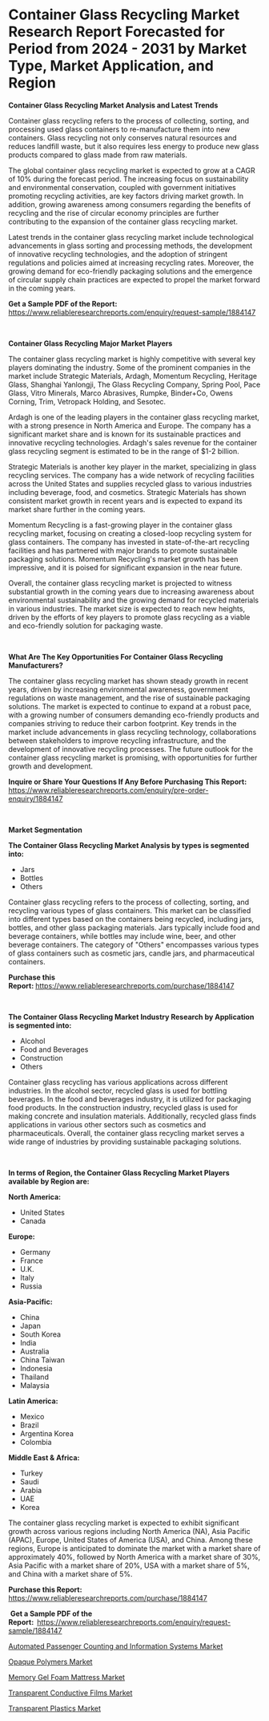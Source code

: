 <p><h1>Container Glass Recycling Market Research Report Forecasted for Period from 2024 -  2031 by Market Type, Market Application, and Region</h1></p><p><strong>Container Glass Recycling Market Analysis and Latest Trends</strong></p>
<p><p>Container glass recycling refers to the process of collecting, sorting, and processing used glass containers to re-manufacture them into new containers. Glass recycling not only conserves natural resources and reduces landfill waste, but it also requires less energy to produce new glass products compared to glass made from raw materials. </p><p>The global container glass recycling market is expected to grow at a CAGR of 10% during the forecast period. The increasing focus on sustainability and environmental conservation, coupled with government initiatives promoting recycling activities, are key factors driving market growth. In addition, growing awareness among consumers regarding the benefits of recycling and the rise of circular economy principles are further contributing to the expansion of the container glass recycling market.</p><p>Latest trends in the container glass recycling market include technological advancements in glass sorting and processing methods, the development of innovative recycling technologies, and the adoption of stringent regulations and policies aimed at increasing recycling rates. Moreover, the growing demand for eco-friendly packaging solutions and the emergence of circular supply chain practices are expected to propel the market forward in the coming years.</p></p>
<p><strong>Get a Sample PDF of the Report:&nbsp;</strong> <a href="https://www.reliableresearchreports.com/enquiry/request-sample/1884147">https://www.reliableresearchreports.com/enquiry/request-sample/1884147</a></p>
<p>&nbsp;</p>
<p><strong>Container Glass Recycling Major Market Players</strong></p>
<p><p>The container glass recycling market is highly competitive with several key players dominating the industry. Some of the prominent companies in the market include Strategic Materials, Ardagh, Momentum Recycling, Heritage Glass, Shanghai Yanlongji, The Glass Recycling Company, Spring Pool, Pace Glass, Vitro Minerals, Marco Abrasives, Rumpke, Binder+Co, Owens Corning, Trim, Vetropack Holding, and Sesotec.</p><p>Ardagh is one of the leading players in the container glass recycling market, with a strong presence in North America and Europe. The company has a significant market share and is known for its sustainable practices and innovative recycling technologies. Ardagh's sales revenue for the container glass recycling segment is estimated to be in the range of $1-2 billion.</p><p>Strategic Materials is another key player in the market, specializing in glass recycling services. The company has a wide network of recycling facilities across the United States and supplies recycled glass to various industries including beverage, food, and cosmetics. Strategic Materials has shown consistent market growth in recent years and is expected to expand its market share further in the coming years.</p><p>Momentum Recycling is a fast-growing player in the container glass recycling market, focusing on creating a closed-loop recycling system for glass containers. The company has invested in state-of-the-art recycling facilities and has partnered with major brands to promote sustainable packaging solutions. Momentum Recycling's market growth has been impressive, and it is poised for significant expansion in the near future.</p><p>Overall, the container glass recycling market is projected to witness substantial growth in the coming years due to increasing awareness about environmental sustainability and the growing demand for recycled materials in various industries. The market size is expected to reach new heights, driven by the efforts of key players to promote glass recycling as a viable and eco-friendly solution for packaging waste.</p></p>
<p>&nbsp;</p>
<p><strong>What Are The Key Opportunities For Container Glass Recycling Manufacturers?</strong></p>
<p><p>The container glass recycling market has shown steady growth in recent years, driven by increasing environmental awareness, government regulations on waste management, and the rise of sustainable packaging solutions. The market is expected to continue to expand at a robust pace, with a growing number of consumers demanding eco-friendly products and companies striving to reduce their carbon footprint. Key trends in the market include advancements in glass recycling technology, collaborations between stakeholders to improve recycling infrastructure, and the development of innovative recycling processes. The future outlook for the container glass recycling market is promising, with opportunities for further growth and development.</p></p>
<p><strong>Inquire or Share Your Questions If Any Before Purchasing This Report:</strong> <a href="https://www.reliableresearchreports.com/enquiry/pre-order-enquiry/1884147">https://www.reliableresearchreports.com/enquiry/pre-order-enquiry/1884147</a></p>
<p>&nbsp;</p>
<p><strong>Market Segmentation</strong></p>
<p><strong>The Container Glass Recycling Market Analysis by types is segmented into:</strong></p>
<p><ul><li>Jars</li><li>Bottles</li><li>Others</li></ul></p>
<p><p>Container glass recycling refers to the process of collecting, sorting, and recycling various types of glass containers. This market can be classified into different types based on the containers being recycled, including jars, bottles, and other glass packaging materials. Jars typically include food and beverage containers, while bottles may include wine, beer, and other beverage containers. The category of "Others" encompasses various types of glass containers such as cosmetic jars, candle jars, and pharmaceutical containers.</p></p>
<p><strong>Purchase this Report:&nbsp;</strong><a href="https://www.reliableresearchreports.com/purchase/1884147">https://www.reliableresearchreports.com/purchase/1884147</a></p>
<p>&nbsp;</p>
<p><strong>The Container Glass Recycling Market Industry Research by Application is segmented into:</strong></p>
<p><ul><li>Alcohol</li><li>Food and Beverages</li><li>Construction</li><li>Others</li></ul></p>
<p><p>Container glass recycling has various applications across different industries. In the alcohol sector, recycled glass is used for bottling beverages. In the food and beverages industry, it is utilized for packaging food products. In the construction industry, recycled glass is used for making concrete and insulation materials. Additionally, recycled glass finds applications in various other sectors such as cosmetics and pharmaceuticals. Overall, the container glass recycling market serves a wide range of industries by providing sustainable packaging solutions.</p></p>
<p>&nbsp;</p>
<p><strong>In terms of Region, the Container Glass Recycling Market Players available by Region are:</strong></p>
<p>
    <p> <strong> North America: </strong>
        <ul>
            <li>United States</li>
            <li>Canada</li>
        </ul>
        </p> 
    <p> <strong> Europe: </strong>
        <ul>
            <li>Germany</li>
            <li>France</li>
            <li>U.K.</li>
            <li>Italy</li>
            <li>Russia</li>
        </ul>
        </p> 
    <p> <strong> Asia-Pacific: </strong>
        <ul>
            <li>China</li>
            <li>Japan</li>
            <li>South Korea</li>
            <li>India</li>
            <li>Australia</li>
            <li>China Taiwan</li>
            <li>Indonesia</li>
            <li>Thailand</li>
            <li>Malaysia</li>
        </ul>
        </p> 
    <p> <strong> Latin America: </strong>
        <ul>
            <li>Mexico</li>
            <li>Brazil</li>
            <li>Argentina Korea</li>
            <li>Colombia</li>
        </ul>
        </p> 
    <p> <strong> Middle East & Africa: </strong>
        <ul>
            <li>Turkey</li>
            <li>Saudi</li>
            <li>Arabia</li>
            <li>UAE</li>
            <li>Korea</li>
        </ul>
    </p>
    </p>
<p><p>The container glass recycling market is expected to exhibit significant growth across various regions including North America (NA), Asia Pacific (APAC), Europe, United States of America (USA), and China. Among these regions, Europe is anticipated to dominate the market with a market share of approximately 40%, followed by North America with a market share of 30%, Asia Pacific with a market share of 20%, USA with a market share of 5%, and China with a market share of 5%.</p></p>
<p><strong>Purchase this Report: </strong><a href="https://www.reliableresearchreports.com/purchase/1884147">https://www.reliableresearchreports.com/purchase/1884147</a></p>
<p>&nbsp;<strong>Get a Sample PDF of the Report:&nbsp;&nbsp;</strong><a href="https://www.reliableresearchreports.com/enquiry/request-sample/1884147">https://www.reliableresearchreports.com/enquiry/request-sample/1884147</a></p>
<p><strong></strong></p>
<p><p><a href="https://five-trouble-98a.notion.site/Automated-Passenger-Counting-and-Information-Systems-Market-Offer-Valuable-Insights-into-Market-Size-56e80533df514094b3434b052190c998">Automated Passenger Counting and Information Systems Market</a></p><p><a href="https://fuschia-pecorino-a6d.notion.site/Opaque-Polymers-Market-with-the-goal-of-estimating-the-market-size-and-future-growth-potential-of-va-bce6fc602207435d85c8e090426d7f5e">Opaque Polymers Market</a></p><p><a href="https://github.com/moyahfrancoestellec51j635wcx/Market-Research-Report-List-1/blob/main/memory-gel-foam-mattress-market.md">Memory Gel Foam Mattress Market</a></p><p><a href="https://view.publitas.com/reportprime-1/global-transparent-conductive-films-market-by-types-applications-and-major-players-with-regional-growth-rate-analysis-and-development-situation-from-2024-to-2031/">Transparent Conductive Films Market</a></p><p><a href="https://view.publitas.com/reportprime-1/transparent-plastics-market-challenges-opportunities-and-growth-drivers-and-major-market-players-forecasted-for-period-from-2024-2031/">Transparent Plastics Market</a></p></p>